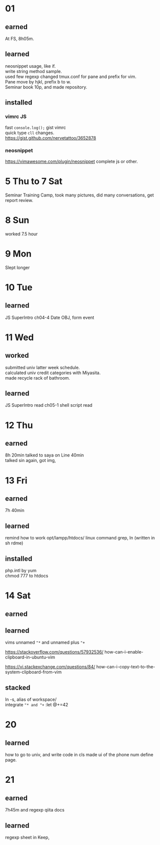 # 01
## earned
At FS, 8h05m.  
## learned
neosnippet usage, like if.  
write string method sample.  
used few regexp 
changed tmux.conf for pane and prefix for vim.  
Pane move by hjkl, prefix b to w.  
Seminar book 10p, and made repository.  

## installed
### vimrc JS
fast `console.log();` gist vimrc  
quick type `cll` changes.  
https://gist.github.com/nervetattoo/3652878
### neosnippet
https://vimawesome.com/plugin/neosnippet
complete js or other.  

# 5 Thu to 7 Sat
Seminar Training Camp, took many pictures, 
did many conversations, get report review.  

# 8 Sun
worked 7.5 hour
# 9 Mon 
Slept longer
# 10 Tue
## learned
JS SuperIntro ch04-4
Date OBJ, form event

# 11 Wed
## worked
submitted univ latter week schedule.  
calculated univ credit categories with Miyasita.  
made recycle rack of bathroom.  
## learned
JS SuperIntro read ch05-1
shell script read

# 12 Thu
## earned
8h 20min
talked to saya on Line 40min  
talked sin again, got img, 

# 13 Fri
## earned
7h 40min
## learned
remind how to work opt/lampp/htdocs/
linux command grep, ln (written in sh rdme)
## installed
php.intl by yum  
chmod 777 to htdocs

# 14 Sat
## earned
## learned
vims unnamed `"*` and unnamed plus `"+`

https://stackoverflow.com/questions/57932536/
how-can-i-enable-clipboard-in-ubuntu-vim

https://vi.stackexchange.com/questions/84/
how-can-i-copy-text-to-the-system-clipboard-from-vim

## stacked
ln -s, alias of workspace/  
integrate `"* and "+`
:let @+=42

# 20
## learned
how to go to univ, and write code in cls
made ui of the phone num define page.

# 21
## earned
7h45m and regexp qiita docs
## learned
regexp sheet in Keep,

